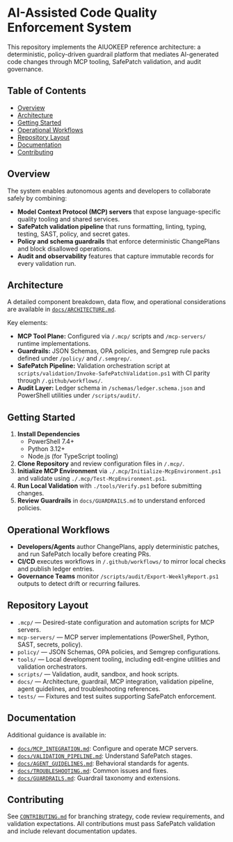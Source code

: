 # AI-Assisted Code Quality Enforcement System

This repository implements the AIUOKEEP reference architecture: a deterministic,
policy-driven guardrail platform that mediates AI-generated code changes through
MCP tooling, SafePatch validation, and audit governance.

## Table of Contents
- [Overview](#overview)
- [Architecture](#architecture)
- [Getting Started](#getting-started)
- [Operational Workflows](#operational-workflows)
- [Repository Layout](#repository-layout)
- [Documentation](#documentation)
- [Contributing](#contributing)

## Overview
The system enables autonomous agents and developers to collaborate safely by
combining:
- **Model Context Protocol (MCP) servers** that expose language-specific quality
  tooling and shared services.
- **SafePatch validation pipeline** that runs formatting, linting, typing,
  testing, SAST, policy, and secret gates.
- **Policy and schema guardrails** that enforce deterministic ChangePlans and
  block disallowed operations.
- **Audit and observability** features that capture immutable records for every
  validation run.

## Architecture
A detailed component breakdown, data flow, and operational considerations are
available in [`docs/ARCHITECTURE.md`](docs/ARCHITECTURE.md).

Key elements:
- **MCP Tool Plane:** Configured via `/.mcp/` scripts and `/mcp-servers/` runtime
  implementations.
- **Guardrails:** JSON Schemas, OPA policies, and Semgrep rule packs defined under
  `/policy/` and `/.semgrep/`.
- **SafePatch Pipeline:** Validation orchestration script at
  `scripts/validation/Invoke-SafePatchValidation.ps1` with CI parity through
  `/.github/workflows/`.
- **Audit Layer:** Ledger schema in `/schemas/ledger.schema.json` and PowerShell
  utilities under `/scripts/audit/`.

## Getting Started
1. **Install Dependencies**
   - PowerShell 7.4+
   - Python 3.12+
   - Node.js (for TypeScript tooling)
2. **Clone Repository** and review configuration files in `/.mcp/`.
3. **Initialize MCP Environment** via `./.mcp/Initialize-McpEnvironment.ps1` and
   validate using `./.mcp/Test-McpEnvironment.ps1`.
4. **Run Local Validation** with `./tools/Verify.ps1` before submitting changes.
5. **Review Guardrails** in `docs/GUARDRAILS.md` to understand enforced policies.

## Operational Workflows
- **Developers/Agents** author ChangePlans, apply deterministic patches, and run
  SafePatch locally before creating PRs.
- **CI/CD** executes workflows in `/.github/workflows/` to mirror local checks and
  publish ledger entries.
- **Governance Teams** monitor `/scripts/audit/Export-WeeklyReport.ps1` outputs to
  detect drift or recurring failures.

## Repository Layout
- `.mcp/` — Desired-state configuration and automation scripts for MCP servers.
- `mcp-servers/` — MCP server implementations (PowerShell, Python, SAST, secrets,
  policy).
- `policy/` — JSON Schemas, OPA policies, and Semgrep configurations.
- `tools/` — Local development tooling, including edit-engine utilities and
  validation orchestrators.
- `scripts/` — Validation, audit, sandbox, and hook scripts.
- `docs/` — Architecture, guardrail, MCP integration, validation pipeline, agent
  guidelines, and troubleshooting references.
- `tests/` — Fixtures and test suites supporting SafePatch enforcement.

## Documentation
Additional guidance is available in:
- [`docs/MCP_INTEGRATION.md`](docs/MCP_INTEGRATION.md): Configure and operate MCP
  servers.
- [`docs/VALIDATION_PIPELINE.md`](docs/VALIDATION_PIPELINE.md): Understand
  SafePatch stages.
- [`docs/AGENT_GUIDELINES.md`](docs/AGENT_GUIDELINES.md): Behavioral standards for
  agents.
- [`docs/TROUBLESHOOTING.md`](docs/TROUBLESHOOTING.md): Common issues and fixes.
- [`docs/GUARDRAILS.md`](docs/GUARDRAILS.md): Guardrail taxonomy and extensions.

## Contributing
See [`CONTRIBUTING.md`](CONTRIBUTING.md) for branching strategy, code review
requirements, and validation expectations. All contributions must pass SafePatch
validation and include relevant documentation updates.
